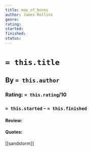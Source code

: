 ```yaml
---
title: map_of_bones
author: James Rollins
genre:
rating:
started:
finished: 
status: 
---
```

# `= this.title`
## By `= this.author`
### Rating: `= this.rating`/10
### `= this.started` - `= this.finished`

#### Review:

#### Quotes: 

[[sandstorm]]